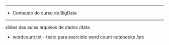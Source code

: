 ************************
* Conteudo do curso de BigData
****************
slides das aulas
arquivos de dados /data
  - wordcount.txt - texto para exercidio word count
notebooks /src
